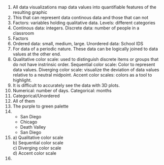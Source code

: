 1. All data visualizations map data values into quantifiable features of the resulting graphic  
2. This that can represent data continous data and those that can not  
3. Factors: variables holding qualitative data. Levels: different categories
4. Continous data: integers. Discrete data: number of people in a classroom
5. Factors
6. Ordered data: small, medium, large. Unordered data: School IDS
7. For data of a periodic nature. These data can be logically joined to data values at the other end.
8.  Qualitative color scale: used to distinguish discrete items or groups that do not have instrinsic order. Sequential color scale: Color to represent data values. Diverging color scale: visualize the deviation of data values relative to a neutral midpoint. Accent color scales: colors as a tool to highlight.
9.  It is difficult to accurately see the data with 3D plots.
10.  Numerical: number of days. Categorical: months
11.  Categorical/Unordered
12.  All of them
13.  The purple to green palette
14. + San Diego  
    + Chicago  
    + Death Valley  
    + San Diego
15.  a) Qualitative color scale  
    b) Sequential color scale  
    c) Diverging color scale  
    d) Accent color scale  
16. 
